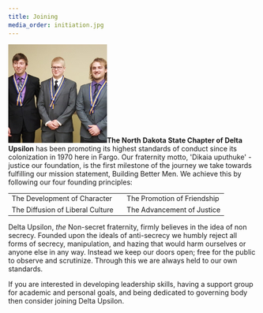 ```yaml
---
title: Joining
media_order: initiation.jpg
---
```


![](initiation.jpg?classes=wrap-image-left)**The North Dakota State Chapter of Delta Upsilon** has been promoting its highest standards of conduct since its colonization in 1970 here in Fargo. Our fraternity motto, 'Dikaia uputhuke' - justice our foundation, is the first milestone of the journey we take towards fulfilling our mission statement, Building Better Men. We achieve this by  following our four founding principles:

<table align="center">
    <tr><td style="padding-right: 20px;">The Development of Character</td><td>The Promotion of Friendship</td></tr>
    <tr><td style="padding-right: 20px;">The Diffusion of Liberal Culture</td><td>The Advancement of Justice</td></tr>
</table>

Delta Upsilon, _the_ Non-secret fraternity, firmly believes in the idea of non secrecy. Founded upon the ideals of anti-secrecy we humbly reject all forms of secrecy, manipulation, and hazing that would harm ourselves or anyone else in any way. Instead we keep our doors open; free for the public to observe and scrutinize. Through this we are always held to our own standards.

If you are interested in developing leadership skills, having a support group for academic and personal goals, and being dedicated to governing body then consider joining Delta Upsilon.
